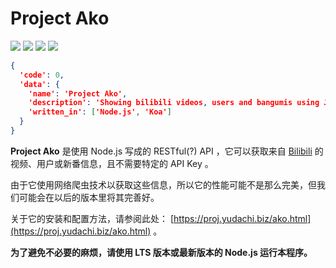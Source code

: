 # Project Ako
[![](https://img.shields.io/travis/DoraJDJ/project-ako.svg)](https://travis-ci.org/DoraJDJ/project-ako) [![](https://img.shields.io/codecov/c/github/DoraJDJ/project-ako.svg)](https://codecov.io/gh/DoraJDJ/project-ako) ![](https://img.shields.io/badge/GO%20IS-GOD-brightgreen.svg) ![](https://img.shields.io/badge/Project-YudachiBomber-blue.svg)

```json
{
  'code': 0,
  'data': {
    'name': 'Project Ako',
    'description': 'Showing bilibili videos, users and bangumis using JSON',
    'written_in': ['Node.js', 'Koa']
  }
}
```

**Project Ako** 是使用 Node.js 写成的 RESTful(?) API ，它可以获取来自 [Bilibili](http://www.bilibili.com/) 的视频、用户或新番信息，且不需要特定的 API Key 。

由于它使用网络爬虫技术以获取这些信息，所以它的性能可能不是那么完美，但我们可能会在以后的版本里将其完善好。

关于它的安装和配置方法，请参阅此处： [https://proj.yudachi.biz/ako.html](https://proj.yudachi.biz/ako.html) 。

**为了避免不必要的麻烦，请使用 LTS 版本或最新版本的 Node.js 运行本程序。**
